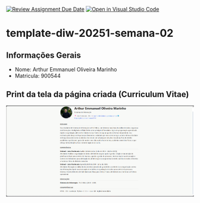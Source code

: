 [![Review Assignment Due Date](https://classroom.github.com/assets/deadline-readme-button-22041afd0340ce965d47ae6ef1cefeee28c7c493a6346c4f15d667ab976d596c.svg)](https://classroom.github.com/a/YXEo_uBJ)
[![Open in Visual Studio Code](https://classroom.github.com/assets/open-in-vscode-2e0aaae1b6195c2367325f4f02e2d04e9abb55f0b24a779b69b11b9e10269abc.svg)](https://classroom.github.com/online_ide?assignment_repo_id=20142823&assignment_repo_type=AssignmentRepo)
# template-diw-20251-semana-02

## Informações Gerais
- Nome: Arthur Emmanuel Oliveira Marinho
- Matricula: 900544

## Print da tela da página criada (Curriculum Vitae)

![Print da Tela](image.png)
